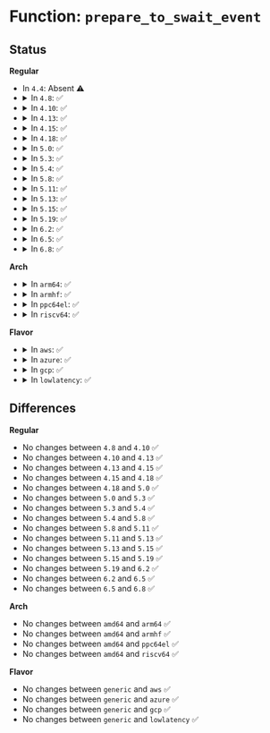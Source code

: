 # Function: <code>prepare_to_swait_event</code>

## Status
<b>Regular</b>
<ul>
<li>
In <code>4.4</code>: Absent ⚠️
</li>
<li>
<details>
<summary>In <code>4.8</code>: ✅</summary>

```c
long int prepare_to_swait_event(struct swait_queue_head *q, struct swait_queue *wait, int state);
```

**Collision:** Unique Global

**Inline:** No

**Transformation:** False

**Instances:**

```
In kernel/sched/swait.c (ffffffff810c75e0)
Location: kernel/sched/swait.c:93
Inline: False
Direct callers:
  - kernel/rcu/tree.c:rcu_gp_kthread
  - kernel/rcu/tree.c:rcu_gp_kthread
```
**Symbols:**

```
ffffffff810c75e0-ffffffff810c7624: prepare_to_swait_event (STB_GLOBAL)
```
</details>
</li>
<li>
<details>
<summary>In <code>4.10</code>: ✅</summary>

```c
long int prepare_to_swait_event(struct swait_queue_head *q, struct swait_queue *wait, int state);
```

**Collision:** Unique Global

**Inline:** No

**Transformation:** False

**Instances:**

```
In kernel/sched/swait.c (ffffffff810cd4b0)
Location: kernel/sched/swait.c:93
Inline: False
Direct callers:
  - kernel/rcu/tree.c:rcu_exp_wait_wake
  - kernel/rcu/tree.c:rcu_gp_kthread
  - kernel/rcu/tree.c:rcu_gp_kthread
  - drivers/base/firmware_class.c:__fw_state_wait_common
```
**Symbols:**

```
ffffffff810cd4b0-ffffffff810cd4ef: prepare_to_swait_event (STB_GLOBAL)
```
</details>
</li>
<li>
<details>
<summary>In <code>4.13</code>: ✅</summary>

```c
long int prepare_to_swait_event(struct swait_queue_head *q, struct swait_queue *wait, int state);
```

**Collision:** Unique Global

**Inline:** No

**Transformation:** False

**Instances:**

```
In kernel/sched/swait.c (ffffffff810c9e30)
Location: kernel/sched/swait.c:93
Inline: False
Direct callers:
  - kernel/rcu/tree.c:rcu_exp_wait_wake
  - kernel/rcu/tree.c:rcu_gp_kthread
  - kernel/rcu/tree.c:rcu_gp_kthread
```
**Symbols:**

```
ffffffff810c9e30-ffffffff810c9e70: prepare_to_swait_event (STB_GLOBAL)
```
</details>
</li>
<li>
<details>
<summary>In <code>4.15</code>: ✅</summary>

```c
long int prepare_to_swait_event(struct swait_queue_head *q, struct swait_queue *wait, int state);
```

**Collision:** Unique Global

**Inline:** No

**Transformation:** False

**Instances:**

```
In kernel/sched/swait.c (ffffffff810d1650)
Location: kernel/sched/swait.c:88
Inline: False
Direct callers:
  - kernel/rcu/tree.c:rcu_exp_wait_wake
  - kernel/rcu/tree.c:rcu_gp_kthread
  - kernel/rcu/tree.c:rcu_gp_kthread
```
**Symbols:**

```
ffffffff810d1650-ffffffff810d1691: prepare_to_swait_event (STB_GLOBAL)
```
</details>
</li>
<li>
<details>
<summary>In <code>4.18</code>: ✅</summary>

```c
long int prepare_to_swait_event(struct swait_queue_head *q, struct swait_queue *wait, int state);
```

**Collision:** Unique Global

**Inline:** No

**Transformation:** False

**Instances:**

```
In kernel/sched/swait.c (ffffffff810d9ba0)
Location: kernel/sched/swait.c:90
Inline: False
Direct callers:
  - kernel/power/suspend.c:suspend_devices_and_enter
  - kernel/rcu/tree.c:rcu_exp_wait_wake
  - kernel/rcu/tree.c:rcu_exp_wait_wake
  - kernel/rcu/tree.c:rcu_gp_kthread
  - kernel/rcu/tree.c:rcu_gp_kthread
```
**Symbols:**

```
ffffffff810d9ba0-ffffffff810d9be1: prepare_to_swait_event (STB_GLOBAL)
```
</details>
</li>
<li>
<details>
<summary>In <code>5.0</code>: ✅</summary>

```c
long int prepare_to_swait_event(struct swait_queue_head *q, struct swait_queue *wait, int state);
```

**Collision:** Unique Global

**Inline:** No

**Transformation:** False

**Instances:**

```
In kernel/sched/swait.c (ffffffff810e36a0)
Location: kernel/sched/swait.c:90
Inline: False
Direct callers:
  - kernel/power/suspend.c:suspend_devices_and_enter
  - kernel/rcu/tree.c:rcu_exp_wait_wake
  - kernel/rcu/tree.c:rcu_exp_wait_wake
  - kernel/rcu/tree.c:rcu_gp_kthread
  - kernel/rcu/tree.c:rcu_gp_kthread
```
**Symbols:**

```
ffffffff810e36a0-ffffffff810e3777: prepare_to_swait_event (STB_GLOBAL)
```
</details>
</li>
<li>
<details>
<summary>In <code>5.3</code>: ✅</summary>

```c
long int prepare_to_swait_event(struct swait_queue_head *q, struct swait_queue *wait, int state);
```

**Collision:** Unique Global

**Inline:** No

**Transformation:** False

**Instances:**

```
In kernel/sched/swait.c (ffffffff810ea320)
Location: kernel/sched/swait.c:90
Inline: False
Direct callers:
  - kernel/power/suspend.c:suspend_enter
  - kernel/rcu/tree.c:synchronize_sched_expedited_wait
  - kernel/rcu/tree.c:synchronize_sched_expedited_wait
  - kernel/rcu/tree.c:rcu_gp_kthread
  - kernel/rcu/tree.c:rcu_gp_kthread
```
**Symbols:**

```
ffffffff810ea320-ffffffff810ea401: prepare_to_swait_event (STB_GLOBAL)
```
</details>
</li>
<li>
<details>
<summary>In <code>5.4</code>: ✅</summary>

```c
long int prepare_to_swait_event(struct swait_queue_head *q, struct swait_queue *wait, int state);
```

**Collision:** Unique Global

**Inline:** No

**Transformation:** False

**Instances:**

```
In kernel/sched/swait.c (ffffffff810f5cf0)
Location: kernel/sched/swait.c:90
Inline: False
Direct callers:
  - kernel/power/suspend.c:suspend_enter
  - kernel/rcu/tree.c:synchronize_sched_expedited_wait
  - kernel/rcu/tree.c:synchronize_sched_expedited_wait
  - kernel/rcu/tree.c:rcu_gp_kthread
  - kernel/rcu/tree.c:rcu_gp_kthread
```
**Symbols:**

```
ffffffff810f5cf0-ffffffff810f5dd1: prepare_to_swait_event (STB_GLOBAL)
```
</details>
</li>
<li>
<details>
<summary>In <code>5.8</code>: ✅</summary>

```c
long int prepare_to_swait_event(struct swait_queue_head *q, struct swait_queue *wait, int state);
```

**Collision:** Unique Global

**Inline:** No

**Transformation:** False

**Instances:**

```
In kernel/sched/swait.c (ffffffff810ff4d0)
Location: kernel/sched/swait.c:103
Inline: False
Direct callers:
  - kernel/power/suspend.c:s2idle_enter
  - kernel/rcu/tree.c:synchronize_rcu_expedited_wait_once
  - kernel/rcu/tree.c:rcu_gp_kthread
  - kernel/rcu/tree.c:rcu_gp_fqs_loop
```
**Symbols:**

```
ffffffff810ff4d0-ffffffff810ff5b7: prepare_to_swait_event (STB_GLOBAL)
```
</details>
</li>
<li>
<details>
<summary>In <code>5.11</code>: ✅</summary>

```c
long int prepare_to_swait_event(struct swait_queue_head *q, struct swait_queue *wait, int state);
```

**Collision:** Unique Global

**Inline:** No

**Transformation:** False

**Instances:**

```
In kernel/sched/swait.c (ffffffff810fe030)
Location: kernel/sched/swait.c:103
Inline: False
Direct callers:
  - kernel/power/suspend.c:s2idle_enter
  - kernel/rcu/tree.c:synchronize_rcu_expedited_wait_once
  - kernel/rcu/tree.c:rcu_gp_kthread
  - kernel/rcu/tree.c:rcu_gp_fqs_loop
```
**Symbols:**

```
ffffffff810fe030-ffffffff810fe122: prepare_to_swait_event (STB_GLOBAL)
```
</details>
</li>
<li>
<details>
<summary>In <code>5.13</code>: ✅</summary>

```c
long int prepare_to_swait_event(struct swait_queue_head *q, struct swait_queue *wait, int state);
```

**Collision:** Unique Global

**Inline:** No

**Transformation:** False

**Instances:**

```
In kernel/sched/swait.c (ffffffff81100410)
Location: kernel/sched/swait.c:103
Inline: False
Direct callers:
  - kernel/power/suspend.c:s2idle_loop
  - kernel/rcu/tree.c:synchronize_rcu_expedited_wait
  - kernel/rcu/tree.c:rcu_gp_kthread
  - kernel/rcu/tree.c:rcu_gp_fqs_loop
```
**Symbols:**

```
ffffffff81100410-ffffffff81100502: prepare_to_swait_event (STB_GLOBAL)
```
</details>
</li>
<li>
<details>
<summary>In <code>5.15</code>: ✅</summary>

```c
long int prepare_to_swait_event(struct swait_queue_head *q, struct swait_queue *wait, int state);
```

**Collision:** Unique Global

**Inline:** No

**Transformation:** False

**Instances:**

```
In kernel/sched/swait.c (ffffffff8111c490)
Location: kernel/sched/swait.c:103
Inline: False
Direct callers:
  - kernel/power/suspend.c:s2idle_loop
  - kernel/rcu/tree.c:synchronize_rcu_expedited_wait
  - kernel/rcu/tree.c:rcu_gp_kthread
  - kernel/rcu/tree.c:rcu_gp_fqs_loop
```
**Symbols:**

```
ffffffff8111c490-ffffffff8111c569: prepare_to_swait_event (STB_GLOBAL)
```
</details>
</li>
<li>
<details>
<summary>In <code>5.19</code>: ✅</summary>

```c
long int prepare_to_swait_event(struct swait_queue_head *q, struct swait_queue *wait, int state);
```

**Collision:** Unique Global

**Inline:** No

**Transformation:** False

**Instances:**

```
In kernel/sched/build_utility.c (ffffffff81142630)
Location: kernel/sched/swait.c:102
Inline: False
Direct callers:
  - kernel/power/suspend.c:s2idle_loop
  - kernel/rcu/tree.c:synchronize_rcu_expedited_wait
  - kernel/rcu/tree.c:rcu_gp_kthread
  - kernel/rcu/tree.c:rcu_gp_fqs_loop
```
**Symbols:**

```
ffffffff81142630-ffffffff81142717: prepare_to_swait_event (STB_GLOBAL)
```
</details>
</li>
<li>
<details>
<summary>In <code>6.2</code>: ✅</summary>

```c
long int prepare_to_swait_event(struct swait_queue_head *q, struct swait_queue *wait, int state);
```

**Collision:** Unique Global

**Inline:** No

**Transformation:** False

**Instances:**

```
In kernel/sched/build_utility.c (ffffffff8116fe60)
Location: kernel/sched/swait.c:102
Inline: False
Direct callers:
  - kernel/power/suspend.c:s2idle_loop
  - kernel/rcu/tree.c:synchronize_rcu_expedited_wait
  - kernel/rcu/tree.c:rcu_gp_kthread
  - kernel/rcu/tree.c:rcu_gp_fqs_loop
```
**Symbols:**

```
ffffffff8116fe60-ffffffff8116ff47: prepare_to_swait_event (STB_GLOBAL)
```
</details>
</li>
<li>
<details>
<summary>In <code>6.5</code>: ✅</summary>

```c
long int prepare_to_swait_event(struct swait_queue_head *q, struct swait_queue *wait, int state);
```

**Collision:** Unique Global

**Inline:** No

**Transformation:** False

**Instances:**

```
In kernel/sched/build_utility.c (ffffffff8117fb20)
Location: kernel/sched/swait.c:102
Inline: False
Direct callers:
  - kernel/power/suspend.c:s2idle_loop
  - kernel/rcu/tree.c:synchronize_rcu_expedited_wait
  - kernel/rcu/tree.c:rcu_gp_kthread
  - kernel/rcu/tree.c:rcu_gp_fqs_loop
```
**Symbols:**

```
ffffffff8117fb20-ffffffff8117fc07: prepare_to_swait_event (STB_GLOBAL)
```
</details>
</li>
<li>
<details>
<summary>In <code>6.8</code>: ✅</summary>

```c
long int prepare_to_swait_event(struct swait_queue_head *q, struct swait_queue *wait, int state);
```

**Collision:** Unique Global

**Inline:** No

**Transformation:** False

**Instances:**

```
In kernel/sched/build_utility.c (ffffffff8118d090)
Location: kernel/sched/swait.c:102
Inline: False
Direct callers:
  - kernel/power/suspend.c:s2idle_loop
  - kernel/rcu/tree.c:rcu_nocb_rdp_offload
  - kernel/rcu/tree.c:rcu_nocb_rdp_deoffload
  - kernel/rcu/tree.c:nocb_cb_wait
  - kernel/rcu/tree.c:nocb_gp_wait
  - kernel/rcu/tree.c:nocb_gp_wait
  - kernel/rcu/tree.c:nocb_gp_wait
  - kernel/rcu/tree.c:synchronize_rcu_expedited_wait_once
  - kernel/rcu/tree.c:rcu_gp_kthread
  - kernel/rcu/tree.c:rcu_gp_fqs_loop
```
**Symbols:**

```
ffffffff8118d090-ffffffff8118d177: prepare_to_swait_event (STB_GLOBAL)
```
</details>
</li>
</ul>
<b>Arch</b>
<ul>
<li>
<details>
<summary>In <code>arm64</code>: ✅</summary>

```c
long int prepare_to_swait_event(struct swait_queue_head *q, struct swait_queue *wait, int state);
```

**Collision:** Unique Global

**Inline:** No

**Transformation:** False

**Instances:**

```
In kernel/sched/swait.c (ffff800010159328)
Location: kernel/sched/swait.c:90
Inline: False
Direct callers:
  - virt/kvm/arm/arm.c:kvm_arch_vcpu_ioctl_run
  - kernel/power/suspend.c:s2idle_loop
  - kernel/rcu/tree.c:synchronize_sched_expedited_wait
  - kernel/rcu/tree.c:synchronize_sched_expedited_wait
  - kernel/rcu/tree.c:rcu_gp_kthread
  - kernel/rcu/tree.c:rcu_gp_kthread
```
**Symbols:**

```
ffff800010159328-ffff80001015947c: prepare_to_swait_event (STB_GLOBAL)
```
</details>
</li>
<li>
<details>
<summary>In <code>armhf</code>: ✅</summary>

```c
long int prepare_to_swait_event(struct swait_queue_head *q, struct swait_queue *wait, int state);
```

**Collision:** Unique Global

**Inline:** No

**Transformation:** False

**Instances:**

```
In kernel/sched/swait.c (c03a6850)
Location: kernel/sched/swait.c:90
Inline: False
Direct callers:
  - kernel/power/suspend.c:suspend_devices_and_enter
  - kernel/rcu/tree.c:synchronize_sched_expedited_wait
  - kernel/rcu/tree.c:synchronize_sched_expedited_wait
  - kernel/rcu/tree.c:rcu_gp_kthread
  - kernel/rcu/tree.c:rcu_gp_kthread
```
**Symbols:**

```
c03a6850-c03a6978: prepare_to_swait_event (STB_GLOBAL)
```
</details>
</li>
<li>
<details>
<summary>In <code>ppc64el</code>: ✅</summary>

```c
long int prepare_to_swait_event(struct swait_queue_head *q, struct swait_queue *wait, int state);
```

**Collision:** Unique Global

**Inline:** No

**Transformation:** False

**Instances:**

```
In kernel/sched/swait.c (c0000000001ad8c0)
Location: kernel/sched/swait.c:90
Inline: False
Direct callers:
  - kernel/power/suspend.c:suspend_devices_and_enter
  - kernel/rcu/tree.c:synchronize_sched_expedited_wait
  - kernel/rcu/tree.c:rcu_gp_kthread
  - kernel/rcu/tree.c:rcu_gp_kthread
```
**Symbols:**

```
c0000000001ad8c0-c0000000001ad9f8: prepare_to_swait_event (STB_GLOBAL)
```
</details>
</li>
<li>
<details>
<summary>In <code>riscv64</code>: ✅</summary>

```c
long int prepare_to_swait_event(struct swait_queue_head *q, struct swait_queue *wait, int state);
```

**Collision:** Unique Global

**Inline:** No

**Transformation:** False

**Instances:**

```
In kernel/sched/swait.c (ffffffe0000ff3f2)
Location: kernel/sched/swait.c:90
Inline: False
Direct callers:
  - kernel/rcu/tree.c:synchronize_sched_expedited_wait
  - kernel/rcu/tree.c:rcu_gp_kthread
  - kernel/rcu/tree.c:rcu_gp_kthread
```
**Symbols:**

```
ffffffe0000ff3f2-ffffffe0000ff49a: prepare_to_swait_event (STB_GLOBAL)
```
</details>
</li>
</ul>
<b>Flavor</b>
<ul>
<li>
<details>
<summary>In <code>aws</code>: ✅</summary>

```c
long int prepare_to_swait_event(struct swait_queue_head *q, struct swait_queue *wait, int state);
```

**Collision:** Unique Global

**Inline:** No

**Transformation:** False

**Instances:**

```
In kernel/sched/swait.c (ffffffff810ef0f0)
Location: kernel/sched/swait.c:90
Inline: False
Direct callers:
  - kernel/rcu/tree.c:synchronize_sched_expedited_wait
  - kernel/rcu/tree.c:synchronize_sched_expedited_wait
  - kernel/rcu/tree.c:rcu_gp_kthread
  - kernel/rcu/tree.c:rcu_gp_kthread
```
**Symbols:**

```
ffffffff810ef0f0-ffffffff810ef1d1: prepare_to_swait_event (STB_GLOBAL)
```
</details>
</li>
<li>
<details>
<summary>In <code>azure</code>: ✅</summary>

```c
long int prepare_to_swait_event(struct swait_queue_head *q, struct swait_queue *wait, int state);
```

**Collision:** Unique Global

**Inline:** No

**Transformation:** False

**Instances:**

```
In kernel/sched/swait.c (ffffffff810df170)
Location: kernel/sched/swait.c:90
Inline: False
Direct callers:
  - kernel/power/suspend.c:suspend_devices_and_enter
  - kernel/rcu/tree.c:rcu_nocb_cb_kthread
  - kernel/rcu/tree.c:nocb_gp_wait
  - kernel/rcu/tree.c:nocb_gp_wait
  - kernel/rcu/tree.c:synchronize_sched_expedited_wait
  - kernel/rcu/tree.c:synchronize_sched_expedited_wait
  - kernel/rcu/tree.c:rcu_gp_kthread
  - kernel/rcu/tree.c:rcu_gp_kthread
```
**Symbols:**

```
ffffffff810df170-ffffffff810df251: prepare_to_swait_event (STB_GLOBAL)
```
</details>
</li>
<li>
<details>
<summary>In <code>gcp</code>: ✅</summary>

```c
long int prepare_to_swait_event(struct swait_queue_head *q, struct swait_queue *wait, int state);
```

**Collision:** Unique Global

**Inline:** No

**Transformation:** False

**Instances:**

```
In kernel/sched/swait.c (ffffffff810ec220)
Location: kernel/sched/swait.c:90
Inline: False
Direct callers:
  - kernel/power/suspend.c:suspend_enter
  - kernel/rcu/tree.c:synchronize_sched_expedited_wait
  - kernel/rcu/tree.c:synchronize_sched_expedited_wait
  - kernel/rcu/tree.c:rcu_gp_kthread
  - kernel/rcu/tree.c:rcu_gp_kthread
```
**Symbols:**

```
ffffffff810ec220-ffffffff810ec301: prepare_to_swait_event (STB_GLOBAL)
```
</details>
</li>
<li>
<details>
<summary>In <code>lowlatency</code>: ✅</summary>

```c
long int prepare_to_swait_event(struct swait_queue_head *q, struct swait_queue *wait, int state);
```

**Collision:** Unique Global

**Inline:** No

**Transformation:** False

**Instances:**

```
In kernel/sched/swait.c (ffffffff810f7350)
Location: kernel/sched/swait.c:90
Inline: False
Direct callers:
  - kernel/power/suspend.c:suspend_enter
  - kernel/rcu/tree.c:synchronize_sched_expedited_wait
  - kernel/rcu/tree.c:synchronize_sched_expedited_wait
  - kernel/rcu/tree.c:rcu_gp_kthread
  - kernel/rcu/tree.c:rcu_gp_kthread
```
**Symbols:**

```
ffffffff810f7350-ffffffff810f7431: prepare_to_swait_event (STB_GLOBAL)
```
</details>
</li>
</ul>

## Differences
<b>Regular</b>
<ul>
<li>
No changes between <code>4.8</code> and <code>4.10</code> ✅
</li>
<li>
No changes between <code>4.10</code> and <code>4.13</code> ✅
</li>
<li>
No changes between <code>4.13</code> and <code>4.15</code> ✅
</li>
<li>
No changes between <code>4.15</code> and <code>4.18</code> ✅
</li>
<li>
No changes between <code>4.18</code> and <code>5.0</code> ✅
</li>
<li>
No changes between <code>5.0</code> and <code>5.3</code> ✅
</li>
<li>
No changes between <code>5.3</code> and <code>5.4</code> ✅
</li>
<li>
No changes between <code>5.4</code> and <code>5.8</code> ✅
</li>
<li>
No changes between <code>5.8</code> and <code>5.11</code> ✅
</li>
<li>
No changes between <code>5.11</code> and <code>5.13</code> ✅
</li>
<li>
No changes between <code>5.13</code> and <code>5.15</code> ✅
</li>
<li>
No changes between <code>5.15</code> and <code>5.19</code> ✅
</li>
<li>
No changes between <code>5.19</code> and <code>6.2</code> ✅
</li>
<li>
No changes between <code>6.2</code> and <code>6.5</code> ✅
</li>
<li>
No changes between <code>6.5</code> and <code>6.8</code> ✅
</li>
</ul>
<b>Arch</b>
<ul>
<li>
No changes between <code>amd64</code> and <code>arm64</code> ✅
</li>
<li>
No changes between <code>amd64</code> and <code>armhf</code> ✅
</li>
<li>
No changes between <code>amd64</code> and <code>ppc64el</code> ✅
</li>
<li>
No changes between <code>amd64</code> and <code>riscv64</code> ✅
</li>
</ul>
<b>Flavor</b>
<ul>
<li>
No changes between <code>generic</code> and <code>aws</code> ✅
</li>
<li>
No changes between <code>generic</code> and <code>azure</code> ✅
</li>
<li>
No changes between <code>generic</code> and <code>gcp</code> ✅
</li>
<li>
No changes between <code>generic</code> and <code>lowlatency</code> ✅
</li>
</ul>

